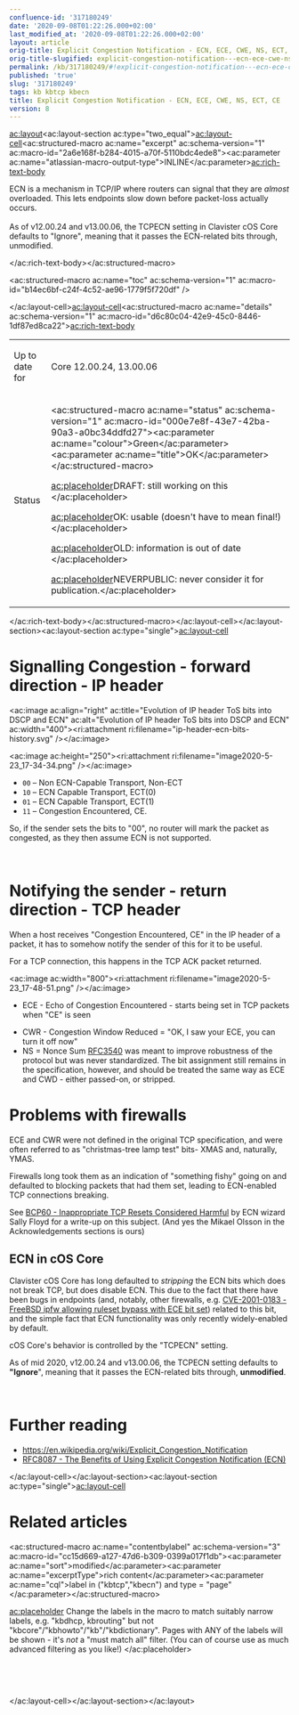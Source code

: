 ```yaml
---
confluence-id: '317180249'
date: '2020-09-08T01:22:26.000+02:00'
last_modified_at: '2020-09-08T01:22:26.000+02:00'
layout: article
orig-title: Explicit Congestion Notification - ECN, ECE, CWE, NS, ECT, CE
orig-title-slugified: explicit-congestion-notification---ecn-ece-cwe-ns-ect-ce
permalink: /kb/317180249/#!explicit-congestion-notification---ecn-ece-cwe-ns-ect-ce
published: 'true'
slug: '317180249'
tags: kb kbtcp kbecn
title: Explicit Congestion Notification - ECN, ECE, CWE, NS, ECT, CE
version: 8
---
```


<ac:layout><ac:layout-section ac:type="two_equal"><ac:layout-cell><ac:structured-macro ac:name="excerpt" ac:schema-version="1" ac:macro-id="2a6e168f-b284-4015-a70f-5110bdc4ede8"><ac:parameter ac:name="atlassian-macro-output-type">INLINE</ac:parameter><ac:rich-text-body><p>ECN is a mechanism in TCP/IP where routers can signal that they are <em>almost</em> overloaded. This lets endpoints slow down before packet-loss actually occurs.<br /><br />As of v12.00.24 and v13.00.06, the TCPECN setting in Clavister cOS Core defaults to &quot;Ignore&quot;, meaning that it passes the ECN-related bits through, unmodified.</p></ac:rich-text-body></ac:structured-macro><p><ac:structured-macro ac:name="toc" ac:schema-version="1" ac:macro-id="b14ec6bf-c24f-4c52-ae96-1779f5f720df" /></p></ac:layout-cell><ac:layout-cell><ac:structured-macro ac:name="details" ac:schema-version="1" ac:macro-id="d6c80c04-42e9-45c0-8446-1df87ed8ca22"><ac:rich-text-body><table class="wrapped"><colgroup> <col /> <col /> </colgroup><tbody><tr><td><p>Up to date for</p></td><td><p>Core 12.00.24, 13.00.06</p></td></tr><tr><td colspan="1">Status</td><td colspan="1"><div class="content-wrapper"><p><ac:structured-macro ac:name="status" ac:schema-version="1" ac:macro-id="000e7e8f-43e7-42ba-90a3-a0bc34ddfd27"><ac:parameter ac:name="colour">Green</ac:parameter><ac:parameter ac:name="title">OK</ac:parameter></ac:structured-macro>&nbsp;</p><p><ac:placeholder>DRAFT: still working on this </ac:placeholder></p><p><ac:placeholder>OK: usable (doesn't have to mean final!) </ac:placeholder></p><p><ac:placeholder>OLD: information is out of date </ac:placeholder></p><p><ac:placeholder>NEVERPUBLIC: never consider it for publication.</ac:placeholder></p></div></td></tr></tbody></table></ac:rich-text-body></ac:structured-macro></ac:layout-cell></ac:layout-section><ac:layout-section ac:type="single"><ac:layout-cell><h1>Signalling Congestion - forward direction - IP header</h1><p><ac:image ac:align="right" ac:title="Evolution of IP header ToS bits into DSCP and ECN" ac:alt="Evolution of IP header ToS bits into DSCP and ECN" ac:width="400"><ri:attachment ri:filename="ip-header-ecn-bits-history.svg" /></ac:image></p><p><ac:image ac:height="250"><ri:attachment ri:filename="image2020-5-23_17-34-34.png" /></ac:image></p><ul><li><code>00</code> &ndash; Non ECN-Capable Transport, Non-ECT</li><li><code>10</code> &ndash; ECN Capable Transport, ECT(0)</li><li><code>01</code> &ndash; ECN Capable Transport, ECT(1)</li><li><code>11</code> &ndash; Congestion Encountered, CE.</li></ul><p>So, if the sender sets the bits to &quot;00&quot;, no router will mark the packet as congested, as they then assume ECN is not supported.</p><p><br /></p><h1>Notifying the sender - return direction - TCP header</h1><p>When a host receives &quot;Congestion Encountered, CE&quot; in the IP header of a packet, it has to somehow notify the sender of this for it to be useful.</p><p>For a TCP connection, this happens in the TCP ACK packet returned.</p><p><ac:image ac:width="800"><ri:attachment ri:filename="image2020-5-23_17-48-51.png" /></ac:image></p><ul><li><p>ECE - Echo of Congestion Encountered - starts being set in TCP packets when &quot;CE&quot; is seen</p></li><li>CWR - Congestion Window Reduced = &quot;OK, I saw your ECE, you can turn it off now&quot;</li><li>NS = Nonce Sum <a href="https://tools.ietf.org/html/rfc3540">RFC3540</a> was meant to improve robustness of the protocol but was never standardized. The bit assignment still remains in the specification, however, and should be treated the same way as ECE and CWD - either passed-on, or stripped.</li></ul><h1>Problems with firewalls</h1><p>ECE and CWR were not defined in the original TCP specification, and were often referred to as &quot;christmas-tree lamp test&quot; bits- XMAS and, naturally, YMAS.</p><p>Firewalls long took them as an indication of &quot;something fishy&quot; going on and defaulted to blocking packets that had them set, leading to ECN-enabled TCP connections breaking.</p><p>See <a href="https://tools.ietf.org/html/bcp60">BCP60 - Inappropriate TCP Resets Considered Harmful</a> by ECN wizard Sally Floyd for a write-up on this subject. (And yes the Mikael Olsson in the Acknowledgements sections is ours)</p><h2>ECN in cOS Core</h2><p>Clavister cOS Core has long defaulted to <em>stripping</em> the ECN bits which does not break TCP, but does disable ECN. This due to the fact that there have been bugs in endpoints (and, notably, other firewalls, e.g. <a href="https://cve.mitre.org/cgi-bin/cvename.cgi?name=CVE-2001-0183">CVE-2001-0183 - FreeBSD ipfw allowing ruleset bypass with ECE bit set</a>) related to this bit, and the simple fact that ECN functionality was only recently widely-enabled by default.</p><p>cOS Core's behavior is controlled by the &quot;TCPECN&quot; setting.</p><p>As of mid 2020, v12.00.24 and v13.00.06, the TCPECN setting defaults to <strong>&quot;Ignore</strong>&quot;, meaning that it passes the ECN-related bits through, <strong>unmodified</strong>.</p><p><br /></p><h1>Further reading</h1><ul><li><a href="https://en.wikipedia.org/wiki/Explicit_Congestion_Notification">https://en.wikipedia.org/wiki/Explicit_Congestion_Notification</a></li><li><a href="https://tools.ietf.org/html/rfc8087">RFC8087 - The Benefits of Using Explicit Congestion Notification (ECN)</a></li></ul></ac:layout-cell></ac:layout-section><ac:layout-section ac:type="single"><ac:layout-cell><h1>Related articles</h1><p><ac:structured-macro ac:name="contentbylabel" ac:schema-version="3" ac:macro-id="cc15d669-a127-47d6-b309-0399a017f1db"><ac:parameter ac:name="sort">modified</ac:parameter><ac:parameter ac:name="excerptType">rich content</ac:parameter><ac:parameter ac:name="cql">label in (&quot;kbtcp&quot;,&quot;kbecn&quot;) and type = &quot;page&quot;</ac:parameter></ac:structured-macro></p><p><ac:placeholder> Change the labels in the macro to match suitably narrow labels, e.g. &quot;kbdhcp, kbrouting&quot; but not &quot;kbcore&quot;/&quot;kbhowto&quot;/&quot;kb&quot;/&quot;kbdictionary&quot;. Pages with ANY of the labels will be shown - it's _not_ a &quot;must match all&quot; filter. (You can of course use as much advanced filtering as you like!) </ac:placeholder></p><p><br /></p><p><br /></p></ac:layout-cell></ac:layout-section></ac:layout>